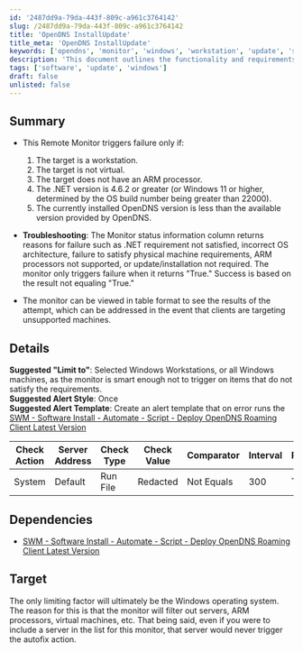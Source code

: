 ```yaml
---
id: '2487dd9a-79da-443f-809c-a961c3764142'
slug: /2487dd9a-79da-443f-809c-a961c3764142
title: 'OpenDNS InstallUpdate'
title_meta: 'OpenDNS InstallUpdate'
keywords: ['opendns', 'monitor', 'windows', 'workstation', 'update', 'software']
description: 'This document outlines the functionality and requirements of the OpenDNS Monitor designed for Windows Workstations. It details the conditions under which the monitor triggers failures and provides troubleshooting information. Additionally, it suggests configurations for alerts and dependencies related to the software installation process.'
tags: ['software', 'update', 'windows']
draft: false
unlisted: false
---
```


## Summary

- This Remote Monitor triggers failure only if:
  1. The target is a workstation.
  2. The target is not virtual.
  3. The target does not have an ARM processor.
  4. The .NET version is 4.6.2 or greater (or Windows 11 or higher, determined by the OS build number being greater than 22000).
  5. The currently installed OpenDNS version is less than the available version provided by OpenDNS.

- **Troubleshooting**: The Monitor status information column returns reasons for failure such as .NET requirement not satisfied, incorrect OS architecture, failure to satisfy physical machine requirements, ARM processors not supported, or update/installation not required. The monitor only triggers failure when it returns "True." Success is based on the result not equaling "True."

- The monitor can be viewed in table format to see the results of the attempt, which can be addressed in the event that clients are targeting unsupported machines.

## Details

**Suggested "Limit to"**: Selected Windows Workstations, or all Windows machines, as the monitor is smart enough not to trigger on items that do not satisfy the requirements.  
**Suggested Alert Style**: Once  
**Suggested Alert Template**: Create an alert template that on error runs the [SWM - Software Install - Automate - Script - Deploy OpenDNS Roaming Client Latest Version](<../scripts/Deploy OpenDNS Roaming Client Latest Version.md>)

| Check Action | Server Address | Check Type | Check Value | Comparator | Interval | Result |
|--------------|----------------|------------|-------------|------------|----------|--------|
| System       | Default        | Run File   | Redacted     | Not Equals  | 300      | True   |

## Dependencies

- [SWM - Software Install - Automate - Script - Deploy OpenDNS Roaming Client Latest Version](<../scripts/Deploy OpenDNS Roaming Client Latest Version.md>)

## Target

The only limiting factor will ultimately be the Windows operating system. The reason for this is that the monitor will filter out servers, ARM processors, virtual machines, etc. That being said, even if you were to include a server in the list for this monitor, that server would never trigger the autofix action.


